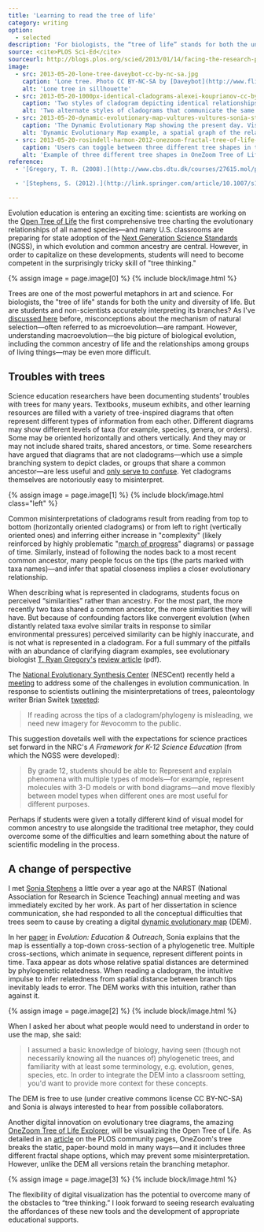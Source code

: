 ```yaml
---
title: 'Learning to read the tree of life'
category: writing
option:
  - selected
description: 'For biologists, the “tree of life” stands for both the unity and diversity of life. But are students and non-scientists accurately interpreting its branches?'
source: <cite>PLOS Sci-Ed</cite>
sourceurl: http://blogs.plos.org/scied/2013/01/14/facing-the-research-practice-divide-in-science-education/
image:
  - src: 2013-05-20-lone-tree-daveybot-cc-by-nc-sa.jpg
    caption: 'Lone tree. Photo CC BY-NC-SA by [Daveybot](http://www.flickr.comdavemorris/96442418/in/faves-jeancflanagan/).'
    alt: 'Lone tree in sillhouette'
  - src: 2013-05-20-1000px-identical-cladograms-alexei-kouprianov-cc-by-sa.png
    caption: 'Two styles of cladogram depicting identical relationships. Branches can rotate around nodes without altering the meaning of the diagram. Image CC BY-SA by Alexei Kouprianov.'
    alt: 'Two alternate styles of cladograms that communicate the same thing'
  - src: 2013-05-20-dynamic-evolutionary-map-vultures-vultures-sonia-stephens-cc-by-nc-sa.jpg
    caption: 'The Dynamic Evolutionary Map showing the present day. Visualization CC BY-NC-SA by Sonia Stephens.'
    alt: 'Dynamic Evolutionary Map example, a spatial graph of the relatedness of hawk, eagle and vulture species'
  - src: 2013-05-20-rosindell-harmon-2012-onezoom-fractal-tree-of-life-3-fractal-forms.jpg
    caption: 'Users can toggle between three different tree shapes in the OneZoom Tree of Life Explorer. Image from Rosindell & Harmon 2012.'
    alt: 'Example of three different tree shapes in OneZoom Tree of Life Explorer'
reference:
  - '[Gregory, T. R. (2008).](http://www.cbs.dtu.dk/courses/27615.mol/pdf/understanding_evo_trees.pdf) Understanding evolutionary trees. *Evolution: Education and Outreach*, 1(2), 121-137.'

  - '[Stephens, S. (2012).](http://link.springer.com/article/10.1007/s12052-012-0457-3) From tree to map: Using cognitive learning theory to suggest alternative ways to visualize macroevolution. *Evolution: Education and Outreach*, 5(4), 603-618.'

---
```


Evolution education is entering an exciting time: scientists are working on the [Open Tree of Life](http://blog.opentreeoflife.org/project-summary/ "The Open Tree of Life - Project Summary")  the first comprehensive tree charting the evolutionary relationships of all named species—and many U.S. classrooms are preparing for state adoption of the [Next Generation Science Standards](http://www.nextgenscience.org/next-generation-science-standards "Next Generation Science Standards") (NGSS), in which evolution and common ancestry are central. However, in order to capitalize on these developments, students will need to become competent in the surprisingly tricky skill of "tree thinking."

{% assign image = page.image[0] %}
{% include block/image.html %}

Trees are one of the most powerful metaphors in art and science. For biologists, the "tree of life" stands for both the unity and diversity of life. But are students and non-scientists accurately interpreting its branches? As I've [discussed here](http://blogs.plos.org/scied/2013/03/18/communicating-about-evolution-the-danger-of-shortcuts/ "Communicating about evolution: the danger of shortcuts") before, misconceptions about the mechanism of natural selection—often referred to as microevolution—are rampant. However, understanding macroevolution—the big picture of biological evolution, including the common ancestry of life and the relationships among groups of living things—may be even more difficult.

## Troubles with trees

Science education researchers have been documenting students’ troubles with trees for many years. Textbooks, museum exhibits, and other learning resources are filled with a variety of tree-inspired diagrams that often represent different types of information from each other. Different diagrams may show different levels of taxa (for example, species, genera, or orders). Some may be oriented horizontally and others vertically. And they may or may not include shared traits, shared ancestors, or time. Some researchers have argued that diagrams that are not cladograms—which use a simple branching system to depict clades, or groups that share a common ancestor—are less useful and [only serve to confuse](http://evolution.berkeley.edu/UToL/catley_novick08.pdf "Catley & Novick - Seeing the Wood for the Trees"). Yet cladograms themselves are notoriously easy to misinterpret.

{% assign image = page.image[1] %}
{% include block/image.html class="left" %}

Common misinterpretations of cladograms result from reading from top to bottom (horizontally oriented cladograms) or from left to right (vertically oriented ones) and inferring either increase in "complexity" (likely reinforced by highly problematic "[march of progress](http://upload.wikimedia.org/wikipedia/commons/thumb/c/c2/Human_evolution_scheme.svg/500px-Human_evolution_scheme.svg.png "Human evolution - march of progress")" diagrams) or passage of time. Similarly, instead of following the nodes back to a most recent common ancestor, many people focus on the tips (the parts marked with taxa names)—and infer that spatial closeness implies a closer evolutionary relationship.

When describing what is represented in cladograms, students focus on perceived “similarities” rather than ancestry. For the most part, the more recently two taxa shared a common ancestor, the more similarities they will have. But because of confounding factors like convergent evolution (when distantly related taxa evolve similar traits in response to similar environmental pressures) perceived similarity can be highly inaccurate, and is not what is represented in a cladogram. For a full summary of the pitfalls with an abundance of clarifying diagram examples, see evolutionary biologist [T. Ryan Gregory's](http://www.gregorylab.org/ "Lab page - T. Ryan Gregory") [review article](http://www.cbs.dtu.dk/courses/27615.mol/pdf/understanding_evo_trees.pdf "Understanding Evolutionary Trees (EE&O)") (pdf).

The [National Evolutionary Synthesis Center](http://www.nescent.org/ "NESCent") (NESCent) recently held a [meeting](http://www.nescent.org/cal/calendar_detail.php?id=935 "#Evocomm meeting") to address some of the challenges in evolution communication. In response to scientists outlining the misinterpretations of trees, paleontology writer Brian Switek [tweeted](http://storify.com/Laelaps/reporting-across-the-culture-wars-engaging-media-o "Storify - #evocomm"):

> If reading across the tips of a cladogram/phylogeny is misleading, we need new imagery for #evocomm to the public.

This suggestion dovetails well with the expectations for science practices set forward in the NRC's *A Framework for K-12 Science Education* (from which the NGSS were developed):

> By grade 12, students should be able to: Represent and explain phenomena with multiple types of models—for example, represent molecules with 3-D models or with bond diagrams—and move flexibly between model types when different ones are most useful for different purposes.

Perhaps if students were given a totally different kind of visual model for common ancestry to use alongside the traditional tree metaphor, they could overcome some of the difficulties and learn something about the nature of scientific modeling in the process.


## A change of perspective

I met [Sonia Stephens](http://terpsinoe.wordpress.com/my-cv/ "Sonia Stephens - CV") a little over a year ago at the  NARST (National Association for Research in Science Teaching) annual meeting and was immediately excited by her work. As part of her dissertation in science communication, she had responded to all the conceptual difficulties that trees seem to cause by creating a digital [dynamic evolutionary map](http://www.terpsinoe.com/dem/homeframe.html "Bird Evolution: A Dynamic Evolutionary Map") (DEM).

In her [paper](http://link.springer.com/article/10.1007/s12052-012-0457-3/fulltext.html "From Tree to Map: Using Cognitive Learning Theory to Suggest Alternative Ways to Visualize Macroevolution") in *Evolution: Education & Outreach*, Sonia explains that the map is essentially a top-down cross-section of a phylogenetic tree. Multiple cross-sections, which animate in sequence, represent different points in time. Taxa appear as dots whose relative spatial distances are determined by phylogenetic relatedness. When reading a cladogram, the intuitive impulse to infer relatedness from spatial distance between branch tips inevitably leads to error. The DEM works with this intuition, rather than against it.

<!-- {/% figure_img 2 caption %} -->

{% assign image = page.image[2] %}
{% include block/image.html %}

When I asked her about what people would need to understand in order to use the map, she said:

> I assumed a basic knowledge of biology, having seen (though not necessarily knowing all the nuances of) phylogenetic trees, and familiarity with at least some terminology, e.g. evolution, genes, species, etc. In order to integrate the DEM into a classroom setting, you'd want to provide more context for these concepts.

The DEM is free to use (under creative commons license CC BY-NC-SA) and Sonia is always interested to hear from possible collaborators.

Another digital innovation on evolutionary tree diagrams, the amazing [OneZoom Tree of Life Explorer](http://www.onezoom.org/ "OneZoom Tree of Life Explorer"), will be visualizing the Open Tree of Life. As detailed in an [article](http://www.plosbiology.org/article/info%3Adoi%2F10.1371%2Fjournal.pbio.1001406 "OneZoom: A Fractal Explorer for the Tree of Life") on the PLOS community pages, OneZoom's tree breaks the static, paper-bound mold in many ways—and it includes three different fractal shape options, which may prevent some misinterpretation. However, unlike the DEM all versions retain the branching metaphor.

{% assign image = page.image[3] %}
{% include block/image.html %}

The flexibility of digital visualization has the potential to overcome many of the obstacles to “tree thinking.” I look forward to seeing research evaluating the affordances of these new tools and the development of appropriate educational supports.
